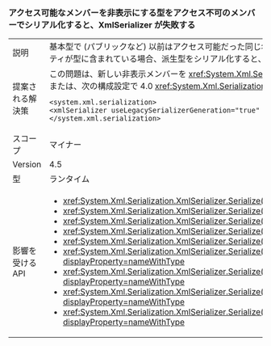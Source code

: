 ### <a name="xmlserializer-fails-while-serializing-a-type-that-hides-an-accessible-member-with-an-inaccessible-one"></a>アクセス可能なメンバーを非表示にする型をアクセス不可のメンバーでシリアル化すると、XmlSerializer が失敗する

|   |   |
|---|---|
|説明|基本型で (パブリックなど) 以前はアクセス可能だった同じ名前のフィールドまたはプロパティを ("新しい" キーワードを使用して) 非表示にするアクセス不可のフィールドまたはプロパティが型に含まれている場合、派生型をシリアル化すると、<xref:System.Xml.Serialization.XmlSerializer?displayProperty=name> が失敗する可能性があります。|
|提案される解決策|この問題は、新しい非表示メンバーを <xref:System.Xml.Serialization.XmlSerializer?displayProperty=name> にアクセスできるようにする (パブリックにするなど) ことで解決できます。または、次の構成設定で 4.0 <xref:System.Xml.Serialization.XmlSerializer?displayProperty=name> の動作に戻します。これにより、問題が解決されます。<pre><code class="language-xml">&lt;system.xml.serialization&gt;&#13;&#10;&lt;xmlSerializer useLegacySerializerGeneration=&quot;true&quot; /&gt;&#13;&#10;&lt;/system.xml.serialization&gt;&#13;&#10;</code></pre>|
|スコープ|マイナー|
|Version|4.5|
|型|ランタイム|
|影響を受ける API|<ul><li><xref:System.Xml.Serialization.XmlSerializer.Serialize(System.IO.Stream,System.Object)?displayProperty=nameWithType></li><li><xref:System.Xml.Serialization.XmlSerializer.Serialize(System.IO.TextWriter,System.Object)?displayProperty=nameWithType></li><li><xref:System.Xml.Serialization.XmlSerializer.Serialize(System.Object,System.Xml.Serialization.XmlSerializationWriter)?displayProperty=nameWithType></li><li><xref:System.Xml.Serialization.XmlSerializer.Serialize(System.Xml.XmlWriter,System.Object)?displayProperty=nameWithType></li><li><xref:System.Xml.Serialization.XmlSerializer.Serialize(System.IO.Stream,System.Object,System.Xml.Serialization.XmlSerializerNamespaces)?displayProperty=nameWithType></li><li><xref:System.Xml.Serialization.XmlSerializer.Serialize(System.IO.TextWriter,System.Object,System.Xml.Serialization.XmlSerializerNamespaces)?displayProperty=nameWithType></li><li><xref:System.Xml.Serialization.XmlSerializer.Serialize(System.Xml.XmlWriter,System.Object,System.Xml.Serialization.XmlSerializerNamespaces)?displayProperty=nameWithType></li><li><xref:System.Xml.Serialization.XmlSerializer.Serialize(System.Xml.XmlWriter,System.Object,System.Xml.Serialization.XmlSerializerNamespaces,System.String)?displayProperty=nameWithType></li><li><xref:System.Xml.Serialization.XmlSerializer.Serialize(System.Xml.XmlWriter,System.Object,System.Xml.Serialization.XmlSerializerNamespaces,System.String,System.String)?displayProperty=nameWithType></li></ul>|

